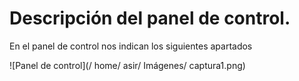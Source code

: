 # Descripción del panel de control.
En el panel de control nos indican los siguientes apartados

![Panel de control](/ home/ asir/ Imágenes/ captura1.png)
